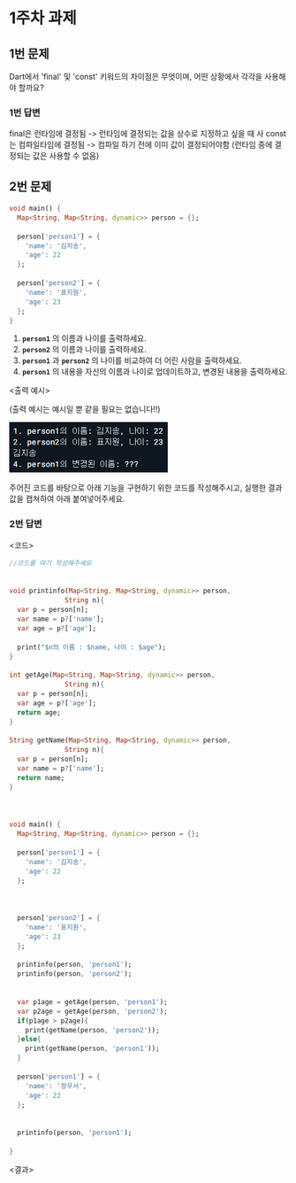 # 1주차 과제

## 1번 문제

Dart에서 'final' 및 'const' 키워드의 차이점은 무엇이며, 어떤 상황에서 각각을 사용해야 할까요?

### 1번 답변

<!-- 여기 작성하시면 됩니다!-->
final은 런타임에 결정됨 -> 런타임에 결정되는 값을 상수로 지정하고 싶을 때 사
const는 컴파일타임에 결정됨 -> 컴파일 하기 전에 이미 값이 결정되어야함 (런타임 중에 결정되는 값은 사용할 수 없음)


## 2번 문제

```dart
void main() {
  Map<String, Map<String, dynamic>> person = {};
  
  person['person1'] = {
    'name': '김지송',
    'age': 22
  };
  
  person['person2'] = {
    'name': '표지원',
    'age': 23
  };
}
```
1. **`person1`** 의 이름과 나이를 출력하세요.
2. **`person2`** 의 이름과 나이를 출력하세요.
3. **`person1`** 과 **`person2`** 의 나이를 비교하여 더 어린 사람을 출력하세요.
4. **`person1`** 의 내용을 자신의 이름과 나이로 업데이트하고, 변경된 내용을 출력하세요.

<출력 예시>

(출력 예시는 예시일 뿐 같을 필요는 없습니다!!)

![Alt text](<스크린샷 2023-09-05 190928.png>)

주어진 코드를 바탕으로 아래 기능을 구현하기 위한 코드를 작성해주시고, 실행한 결과값을 캡쳐하여 아래 붙여넣어주세요.


### 2번 답변

<코드>
```dart
//코드를 여기 작성해주세요


void printinfo(Map<String, Map<String, dynamic>> person,
              String n){
  var p = person[n];
  var name = p?['name'];
  var age = p?['age'];
  
  print("$n의 이름 : $name, 나이 : $age");
}

int getAge(Map<String, Map<String, dynamic>> person,
              String n){
  var p = person[n];
  var age = p?['age'];
  return age;
}

String getName(Map<String, Map<String, dynamic>> person,
              String n){
  var p = person[n];
  var name = p?['name'];
  return name;
}



void main() {
  Map<String, Map<String, dynamic>> person = {};
  
  person['person1'] = {
    'name': '김지송',
    'age': 22
  };
  
  
  
  person['person2'] = {
    'name': '표지원',
    'age': 23
  };
  
  printinfo(person, 'person1');
  printinfo(person, 'person2');
  
  
  var p1age = getAge(person, 'person1');
  var p2age = getAge(person, 'person2');
  if(p1age > p2age){
    print(getName(person, 'person2'));
  }else{
    print(getName(person, 'person1'));
  }
  
  person['person1'] = {
    'name': '정우서',
    'age': 22
  };
    
  
  printinfo(person, 'person1');
  
}

```
<결과>
<!-- <img width="283" alt="스크린샷 2023-09-13 21 22 05" src="https://github.com/GDSC-Hanyang/2023-App-Study/assets/88480816/e3cce052-5e52-40ed-9292-a9ea2e7505a8"> -->


